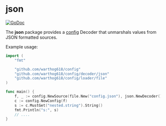 # json

[![GoDoc](https://godoc.org/github.com/warthog618/config/decoder/json/sar?status.svg)](https://godoc.org/github.com/warthog618/config/decoder/json)

The **json** package provides a [config](https://github.com/warthog618/config) Decoder that unmarshals values from JSON formatted sources.

Example usage:

```go
import (
    "fmt"

    "github.com/warthog618/config"
    "github.com/warthog618/config/decoder/json"
    "github.com/warthog618/config/loader/file"
)

func main() {
    f, _ := config.NewSource(file.New("config.json"), json.NewDecoder())
    c := config.NewConfig(f)
    s := c.MustGet("nested.string").String()
    fmt.Println("s:", s)
    // ....
}
```